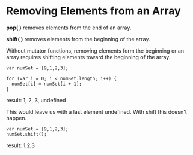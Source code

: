 # Removing Elements from an Array

**pop( )** removes elements from the end of an array.

**shift( )** removes elements from the beginning of the array.

Without mutator functions, removing elements form the beginning or an array requires shifting elements toward the beginning of the array.

```
var numSet = [9,1,2,3];

for (var i = 0; i < numSet.length; i++) {
  numSet[i] = numSet[i + 1];
}
```
result: 1, 2, 3, undefined

This would leave us with a last element undefined. With shift this doesn't happen.

```
var numSet = [9,1,2,3];
numSet.shift();
```

result: 1,2,3
